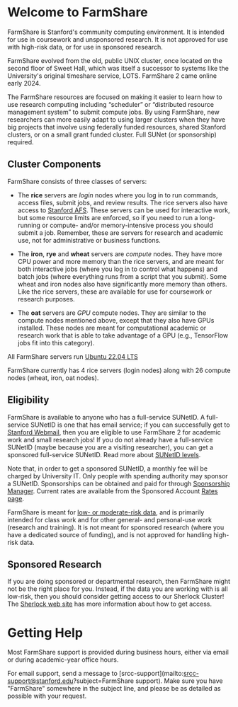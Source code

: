 # Welcome to FarmShare

FarmShare is Stanford's community computing environment. It is intended for use in coursework and unsponsored research. It is not approved for use with high-risk data, or for use in sponsored research.

FarmShare evolved from the old, public UNIX cluster, once located on the second floor of Sweet Hall, which was itself a successor to systems like the University's original timeshare service, LOTS. FarmShare 2 came online early 2024.

The FarmShare resources are focused on making it easier to learn how to use research computing including “scheduler” or “distributed resource management system” to submit compute jobs. By using FarmShare, new researchers can more easily adapt to using larger clusters when they have big projects that involve using federally funded resources, shared Stanford clusters, or on a small grant funded cluster. Full SUNet (or sponsorship) required.

## Cluster Components

FarmShare consists of three classes of servers:

* The **rice** servers are *login* nodes where you log in to run commands, access files, submit jobs, and review results. The rice servers also have access to [Stanford AFS](https://uit.stanford.edu/service/afs). These servers can be used for interactive work, but some resource limits are enforced, so if you need to run a long-running or compute- and/or memory-intensive process you should submit a job. Remember, these are servers for research and academic use, not for administrative or business functions.  
  
* The **iron**, **rye** and **wheat** servers are *compute* nodes. They have more CPU power and more memory than the rice servers, and are meant for both interactive jobs (where you log in to control what happens) and batch jobs (where everything runs from a script that you submit). Some wheat and iron nodes also have significantly more memory than others. Like the rice servers, these are available for use for coursework or research purposes.
  
* The **oat** servers are *GPU* compute nodes. They are similar to the compute nodes mentioned above, except that they also have GPUs installed. These nodes are meant for computational academic or research work that is able to take advantage of a GPU (e.g., TensorFlow jobs fit into this category). 

All FarmShare servers run [Ubuntu 22.04 LTS](https://wiki.ubuntu.com/JammyJellyfish/ReleaseNotes)

FarmShare currently has 4 rice servers (login nodes) along with 26 compute nodes (wheat, iron, oat nodes).

## Eligibility

FarmShare is available to anyone who has a full-service SUNetID. A full-service SUNetID is one that has email service; if you can successfully get to [Stanford Webmail](https://webmail.stanford.edu/), then you are eligible to use FarmShare 2 for academic work and small research jobs! If you do not already have a full-service SUNetID (maybe because you are a visiting researcher), you can get a sponsored full-service SUNetID. Read more about [SUNetID levels](https://uit.stanford.edu/service/accounts/sunetids).

Note that, in order to get a sponsored SUNetID, a monthly fee will be charged by University IT. Only people with spending authority may sponsor a SUNetID. Sponsorships can be obtained and paid for through [Sponsorship Manager](https://uit.stanford.edu/service/sponsorship/).  Current rates are available from the Sponsored Account [Rates page](https://uit.stanford.edu/rates/sponsorship).

FarmShare is meant for [low- or moderate-risk data](https://uit.stanford.edu/guide/riskclassifications), and is primarily intended for class work and for other general- and personal-use work (research and training). It is not meant for sponsored research (where you have a dedicated source of funding), and is not approved for handling high-risk data.

## Sponsored Research

If you are doing sponsored or departmental research, then FarmShare might not be the right place for you. Instead, if the data you are working with is all low-risk, then you should consider getting access to our Sherlock Cluster! The [Sherlock web site](https://www.sherlock.stanford.edu/docs/getting-started/#how-to-request-an-account) has more information about how to get access.

# Getting Help

Most FarmShare support is provided during business hours, either via email or during academic-year office hours.

For email support, send a message to [srcc-support](mailto:srcc-support@stanford.edu?subject=FarmShare support). Make sure you have "FarmShare" somewhere in the subject line, and please be as detailed as possible with your request.

